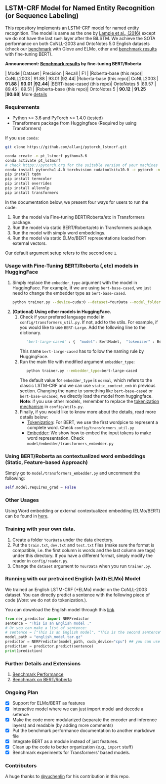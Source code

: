 ## LSTM-CRF Model for Named Entity Recognition (or Sequence Labeling)

This repository implements an LSTM-CRF model for named entity recognition. The model is same as the one by [Lample et al., (2016)](http://www.anthology.aclweb.org/N/N16/N16-1030.pdf) except we do not have the last `tanh` layer after the BiLSTM.
We achieve the SOTA performance on both CoNLL-2003 and OntoNotes 5.0 English datasets (check our [benchmark](/docs/benchmark.md) with Glove and ELMo, other 
and [benchmark results](/docs/transformers_benchmark.md) with fine-tuning BERT). 

**Announcement: [Benchmark results](/docs/transformers_benchmark.md) by fine-tuning BERT/Roberta**

| Model| Dataset | Precision | Recall | F1 |
|Roberta-base (this repo)| CoNLL2003 | 91.88  | 93.01 |92.44|
|Roberta-base (this repo)| CoNLL2003 | **91.88**  | **93.01** |**92.44**|
|BERT-base-cased (this repo)| OntoNotes 5 |89.57  | 89.45 | 89.51 |
|Roberta-base (this repo)| OntoNotes 5 | **90.12**  | **91.25** |**90.68**|
More [details](/docs/transformers_benchmark.md)

### Requirements
* Python >= 3.6 and PyTorch >= 1.4.0 (tested)
* Transformers package from Huggingface (Required by using Transformers)

If you use `conda`:

```bash
git clone https://github.com/allanj/pytorch_lstmcrf.git

conda create -n pt_lstmcrf python=3.6
conda activate pt_lstmcrf
# check https://pytorch.org for the suitable version of your machines
conda install pytorch=1.4.0 torchvision cudatoolkit=10.0 -c pytorch -n pt_lstmcrf
pip install tqdm
pip install termcolor
pip install overrides
pip install allennlp
pip install transformers
```

In the documentation below, we present four ways for users to run the code:
1. Run the model via Fine-tuning BERT/Roberta/etc in Transformers package.
2. Run the model via static BERT/Roberta/etc in Transformers package.
3. Run the model with simply word embeddings.
4. Run the model via static ELMo/BERT representations loaded from external vectors.

Our default argument setup refers to the second one `1`.

### Usage with Fine-Tuning BERT/Roberta (,etc) models in HuggingFace
1. Simply replace the `embedder_type` argument with the model in HuggingFace. For example, if we are using `bert-base-cased`, we just need to 
change the embedder type as `bert-base-cased`. 
    ```bash
    python trainer.py --device=cuda:0 --dataset=YourData --model_folder=saved_models --embedder_type=bert-base-cased
    ```
2. **(Optional) Using other models in HuggingFace.**
    1. Check if your prefered language model in `config/transformers_util.py`. If not, add to the utils. For example, if you would like to use `BERT-Large`. Add the following line to the dictionary.
        ```python
           'bert-large-cased' : {  "model": BertModel,  "tokenizer" : BertTokenizer }
        ```
        This name `bert-large-cased` has to follow the naming rule by HuggingFace.
    2. Run the main file with modified argument `embedder_type`:
        ```bash
           python trainer.py --embedder_type=bert-large-cased
        ```
        The default value for `embedder_type` is `normal`, which refers to the classic LSTM-CRF and we can use `static_context_emb` in previous section.
        Changing the name to something like `bert-base-cased` or `bert-base-uncased`, we directly load the model from huggingface.
        **Note**: if you use other models, remember to replace the [tokenization mechanism]() in `config/utils.py`.
    3.  Finally, if you would like to know more about the details, read more details below:
        * [Tokenization](/docs/bert_tokenization.md): For BERT, we use the first wordpice to represent a complete word. Check `config/transformers_util.py`
        * [Embedder](/docs/bert_embedder.md): We show how to embed the input tokens to make word representation. Check `model/embedder/transformers_embedder.py`






### Using BERT/Roberta as contextualized word embeddings (Static, Feature-based Approach)
Simply go to `model/transformers_embedder.py` and uncomment the following:
```python
self.model.requires_grad = False
```

### Other Usages
Using Word embedding or external contextualized embedding (ELMo/BERT) can be found in [here](/docs/other_usage.md).


### Training with your own data. 
1. Create a folder `YourData` under the data directory. 
2. Put the `train.txt`, `dev.txt` and `test.txt` files (make sure the format is compatible, i.e. the first column is words and the last column are tags) under this directory.  If you have a different format, simply modify the reader in `config/reader.py`. 
3. Change the `dataset` argument to `YourData` when you run `trainer.py`. 

### Running with our pretrained English (with ELMo) Model
We trained an English LSTM-CRF (+ELMo) model on the CoNLL-2003 dataset.
You can directly predict a sentence with the following piece of code (*Note*: we do not do tokenization.).

You can download the English model through this [link](https://drive.google.com/file/d/1N1DiS9Xhjprn4cfNvIgs9GWSHC47n25C/view?usp=sharing).
```python
from ner_predictor import NERPredictor
sentence = "This is an English model ."
# Or you can make a list of sentence:
# sentence = ["This is an English model", "This is the second sentence"]
model_path = "english_model.tar.gz"
predictor = NERPredictor(model_path, cuda_device="cpu") ## you can use "cuda:0", "cuda:1" for gpu
prediction = predictor.predict(sentence)
print(prediction)
```









### Further Details and Extensions

1. [Benchmark Performance](/docs/benchmark.md)
2. [Benchmark on BERT/Roberta](/docs/transformers_benchmark.md)






### Ongoing Plan

- [x] Support for ELMo/BERT as features
- [x] Interactive model where we can just import model and decode a setence
- [x] Make the code more modularized (separate the encoder and inference layers) and readable (by adding more comments)
- [x] Put the benchmark performance documentation to another markdown file
- [x] Integrate BERT as a module instead of just features.
- [x] Clean up the code to better organization (e.g., `import` stuff)
- [x] Benchmark experiments for Transformers' based models.

### Contributors
A huge thanks to [@yuchenlin](https://github.com/yuchenlin) for his contribution in this repo.
